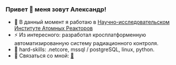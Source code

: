 ### Привет 👋 меня зовут Александр!

- 🔭 В данный момент я работаю в [Научно-исследовательском Институте Атомных Реакторов](http://niiar.ru/)
- ⚡ Из интересного: разработал кросплатформенную автоматизированную систему радиационного контроля.
- :muscle: hard-skills: .netcore, mssql / postgreSQL, linux, python.
- 💬 Связаться со мной: [:email:](mailto:al.ev.ves@gmail.com)

<!--
**owlscatcher/owlscatcher** is a ✨ _special_ ✨ repository because its `README.md` (this file) appears on your GitHub profile.

Here are some ideas to get you started:

- 🔭 I’m currently working on ...
- 🌱 I’m currently learning ...
- 👯 I’m looking to collaborate on ...
- 🤔 I’m looking for help with ...
- 💬 Ask me about ...
- 📫 How to reach me: ...
- 😄 Pronouns: ...
- ⚡ Fun fact: ...
-->
